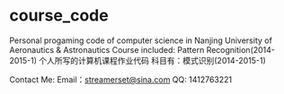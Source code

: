 course_code
===========

Personal progaming code of computer science in Nanjing University of Aeronautics & Astronautics
Course included: Pattern Recognition(2014-2015-1)
个人所写的计算机课程作业代码
科目有：模式识别(2014-2015-1)

Contact Me: 
Email：streamerset@sina.com
QQ: 1412763221

